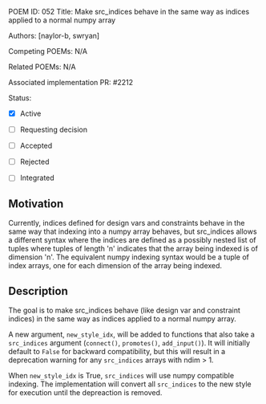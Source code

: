 POEM ID: 052
Title: Make src_indices behave in the same way as indices applied to a normal numpy array

Authors: [naylor-b, swryan]

Competing POEMs: N/A

Related POEMs: N/A

Associated implementation PR: #2212

Status:

- [x] Active
- [ ] Requesting decision
- [ ] Accepted
- [ ] Rejected
- [ ] Integrated


## Motivation

Currently, indices defined for design vars and constraints behave in the same way that indexing into a numpy array behaves,
but src_indices allows a different syntax where the indices are defined as a possibly nested list of tuples where tuples of
length 'n' indicates that the array being indexed is of dimension 'n'. The equivalent numpy indexing syntax would be a tuple
of index arrays, one for each dimension of the array being indexed.


## Description

The goal is to make src_indices behave (like design var and constraint indices) in the same way as indices applied to a normal
numpy array. 

A new argument, `new_style_idx`, will be added to functions that also take a `src_indices` argument (`connect()`, 
`promotes()`, `add_input()`). It will initially default to `False` for backward compatibility, but this will result in a
deprecation warning for any `src_indices` arrays with ndim > 1. 

When `new_style_idx` is True, `src_indices` will use numpy compatible indexing.  The implementation will convert all 
`src_indices` to the new style for execution until the depreaction is removed.

